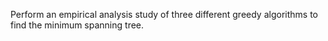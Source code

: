 Perform an empirical analysis study of three different greedy algorithms to find the minimum spanning tree. 
